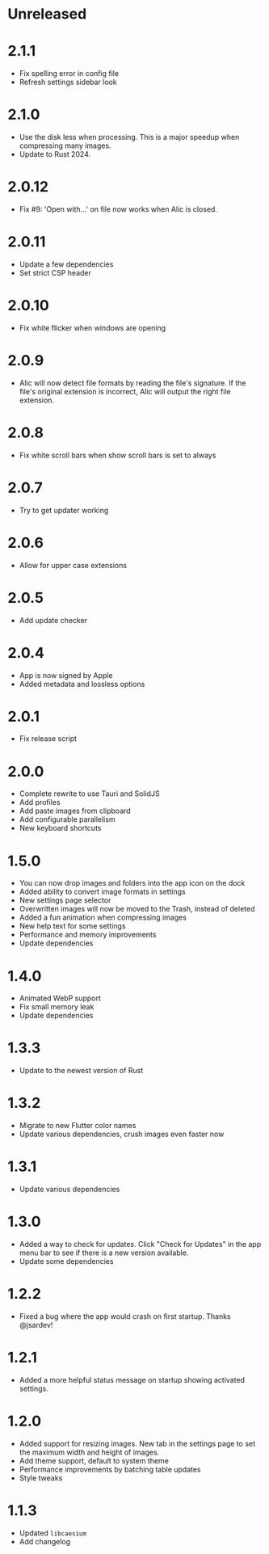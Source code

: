 # Unreleased

# 2.1.1

- Fix spelling error in config file
- Refresh settings sidebar look

# 2.1.0

- Use the disk less when processing. This is a major speedup when compressing many images.
- Update to Rust 2024.

# 2.0.12

- Fix #9: 'Open with...' on file now works when Alic is closed.

# 2.0.11

- Update a few dependencies
- Set strict CSP header

# 2.0.10

- Fix white flicker when windows are opening

# 2.0.9

- Alic will now detect file formats by reading the file's signature. If the file's original extension is incorrect, Alic will output the right file extension.

# 2.0.8

- Fix white scroll bars when show scroll bars is set to always

# 2.0.7

- Try to get updater working

# 2.0.6

- Allow for upper case extensions

# 2.0.5

- Add update checker

# 2.0.4

- App is now signed by Apple
- Added metadata and lossless options

# 2.0.1

- Fix release script

# 2.0.0

- Complete rewrite to use Tauri and SolidJS
- Add profiles
- Add paste images from clipboard
- Add configurable parallelism
- New keyboard shortcuts

# 1.5.0

- You can now drop images and folders into the app icon on the dock
- Added ability to convert image formats in settings
- New settings page selector
- Overwritten images will now be moved to the Trash, instead of deleted
- Added a fun animation when compressing images
- New help text for some settings
- Performance and memory improvements
- Update dependencies

# 1.4.0

- Animated WebP support
- Fix small memory leak
- Update dependencies

# 1.3.3

- Update to the newest version of Rust

# 1.3.2

- Migrate to new Flutter color names
- Update various dependencies, crush images even faster now

# 1.3.1

- Update various dependencies

# 1.3.0

- Added a way to check for updates. Click "Check for Updates" in the app menu bar to see if there is a new version available.
- Update some dependencies

# 1.2.2

- Fixed a bug where the app would crash on first startup. Thanks @jsardev!

# 1.2.1

- Added a more helpful status message on startup showing activated settings.

# 1.2.0

- Added support for resizing images. New tab in the settings page to set the maximum width and height of images.
- Add theme support, default to system theme
- Performance improvements by batching table updates
- Style tweaks

# 1.1.3

- Updated `libcaesium`
- Add changelog
